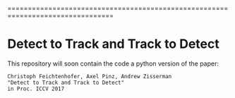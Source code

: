 ================================================================================
# Detect to Track and Track to Detect

This repository will soon contain the code a python version of the paper:

    Christoph Feichtenhofer, Axel Pinz, Andrew Zisserman
    "Detect to Track and Track to Detect"
    in Proc. ICCV 2017
